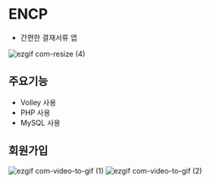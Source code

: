 # ENCP
 - 간편한 결재서류 앱
 
![ezgif com-resize (4)](https://user-images.githubusercontent.com/52917127/87661500-ab899400-c79b-11ea-90ca-29fb440325fa.png)


## 주요기능
- Volley 사용
- PHP 사용
- MySQL 사용


## 회원가입

![ezgif com-video-to-gif (1)](https://user-images.githubusercontent.com/52917127/87663895-65ceca80-c79f-11ea-8a4d-b7533bbaaa6e.gif) ![ezgif com-video-to-gif (2)](https://user-images.githubusercontent.com/52917127/87664584-76cc0b80-c7a0-11ea-8701-e17714c576e6.gif)





